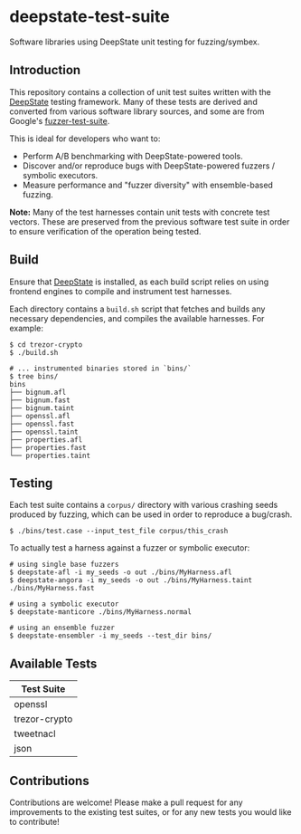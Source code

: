 # deepstate-test-suite

Software libraries using DeepState unit testing for fuzzing/symbex.

## Introduction

This repository contains a collection of unit test suites written with the [DeepState](https://github.com/trailofbits/deepstate) testing framework. Many of these tests are derived and converted from various software library sources, and some are from Google's [fuzzer-test-suite](https://github.com/google/fuzzer-test-suite).

This is ideal for developers who want to:

* Perform A/B benchmarking with DeepState-powered tools.
* Discover and/or reproduce bugs with DeepState-powered fuzzers / symbolic executors.
* Measure performance and "fuzzer diversity" with ensemble-based fuzzing.

__Note:__ Many of the test harnesses contain unit tests with concrete test vectors. These are preserved from the previous software test suite in order to ensure verification of the operation being tested.

## Build

Ensure that [DeepState](https://github.com/trailofbits/deepstate) is installed, as each build script relies on using frontend engines to compile and instrument test harnesses.

Each directory contains a `build.sh` script that fetches and builds any necessary dependencies, and compiles the available harnesses. For example:

```
$ cd trezor-crypto
$ ./build.sh

# ... instrumented binaries stored in `bins/`
$ tree bins/
bins
├── bignum.afl
├── bignum.fast
├── bignum.taint
├── openssl.afl
├── openssl.fast
├── openssl.taint
├── properties.afl
├── properties.fast
└── properties.taint

```

## Testing

Each test suite contains a `corpus/` directory with various crashing seeds produced by fuzzing, which can be used in order to reproduce a bug/crash.

```
$ ./bins/test.case --input_test_file corpus/this_crash
```

To actually test a harness against a fuzzer or symbolic executor:

```
# using single base fuzzers
$ deepstate-afl -i my_seeds -o out ./bins/MyHarness.afl
$ deepstate-angora -i my_seeds -o out ./bins/MyHarness.taint ./bins/MyHarness.fast

# using a symbolic executor
$ deepstate-manticore ./bins/MyHarness.normal

# using an ensemble fuzzer
$ deepstate-ensembler -i my_seeds --test_dir bins/
```

## Available Tests

| Test Suite    |
|---------------|
| openssl       |
| trezor-crypto |
| tweetnacl     |
| json          |

## Contributions

Contributions are welcome! Please make a pull request for any improvements to the existing test suites, or for any new tests you would like to contribute!
